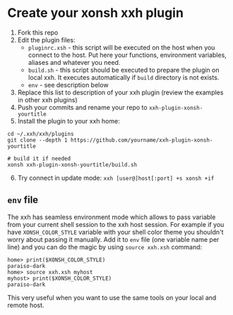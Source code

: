 # Create your xonsh xxh plugin
1. Fork this repo
2. Edit the plugin files:
    * `pluginrc.xsh` -  this script will be executed on the host when you connect to the host. Put here your functions, environment variables, aliases and whatever you need.
    * `build.sh` - this script should be executed to prepare the plugin on local xxh. It executes automatically if `build` directory is not exists.
    * `env` - see description below     
3. Replace this list to description of your xxh plugin (review the examples in other xxh plugins)
4. Push your commits and rename your repo to `xxh-plugin-xonsh-yourtitle`
5. Install the plugin to your xxh home:
```
cd ~/.xxh/xxh/plugins
git clone --depth 1 https://github.com/yourname/xxh-plugin-xonsh-yourtitle

# build it if needed
xonsh xxh-plugin-xonsh-yourtitle/build.sh
```
6. Try connect in update mode: `xxh [user@]host[:port] +s xonsh +if`

## `env` file
The xxh has seamless environment mode which allows to pass variable from your current shell session 
to the xxh host session. For example if you have `XONSH_COLOR_STYLE` variable with your shell color theme you shouldn't
worry about passing it manually. Add it to `env` file (one variable name per line) and you can do the magic by using `source xxh.xsh` command:
```
home> print($XONSH_COLOR_STYLE)
paraiso-dark
home> source xxh.xsh myhost
myhost> print($XONSH_COLOR_STYLE)
paraiso-dark
``` 
This very useful when you want to use the same tools on your local and remote host. 
